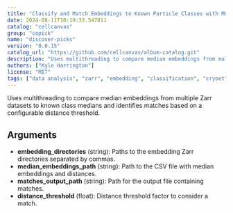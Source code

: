```yaml
---
title: "Classify and Match Embeddings to Known Particle Classes with Multithreading Across Multiple Directories"
date: 2024-08-11T10:19:33.547811
catalog: "cellcanvas"
group: "copick"
name: "discover-picks"
version: "0.0.15"
catalog_url: "https://github.com/cellcanvas/album-catalog.git"
description: "Uses multithreading to compare median embeddings from multiple Zarr datasets to known class medians and identifies matches based on a configurable distance threshold."
authors: ["Kyle Harrington"]
license: "MIT"
tags: ["data analysis", "zarr", "embedding", "classification", "cryoet", "multithreading"]
---
```


Uses multithreading to compare median embeddings from multiple Zarr datasets to known class medians and identifies matches based on a configurable distance threshold.

## Arguments

- **embedding_directories** (string): Paths to the embedding Zarr directories separated by commas.
- **median_embeddings_path** (string): Path to the CSV file with median embeddings and distances.
- **matches_output_path** (string): Path for the output file containing matches.
- **distance_threshold** (float): Distance threshold factor to consider a match.

